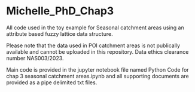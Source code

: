 # Michelle_PhD_Chap3
All code used in the toy example for Seasonal catchment areas using an attribute based fuzzy lattice data structure.

Please note that the data used in POI catchment areas is not publically available and cannot be uploaded in this repository. Data ethics clearance number NAS003/2023.

Main code is provided in the jupyter notebook file named Python Code for chap 3 seasonal catchment areas.ipynb and all supporting documents are provided as a pipe delimited txt files.
